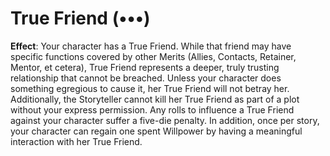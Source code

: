 # True Friend (•••) 
**Effect**: Your character has a True Friend. While that friend may have specific functions covered by other Merits (Allies, Contacts, Retainer, Mentor, et cetera), True Friend represents a deeper, truly trusting relationship that cannot be breached. Unless your character does something egregious to cause it, her True Friend will not betray her. Additionally, the Storyteller cannot kill her True Friend as part of a plot without your express permission. Any rolls to influence a True Friend against your character suffer a five-die penalty. In addition, once per story, your character can regain one spent Willpower by having a meaningful interaction with her True Friend.